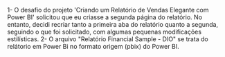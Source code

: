 1- O desafio do projeto 'Criando um Relatório de Vendas Elegante com Power BI' solicitou que eu criasse a segunda página do relatório. No entanto, decidi recriar tanto a primeira aba do relatório quanto a segunda, seguindo o que foi solicitado, com algumas pequenas modificações estilísticas.
2- O arquivo "Relatório Financial Sample - DIO" se trata do relátorio em Power Bi no formato origem (pbix) do Power BI.